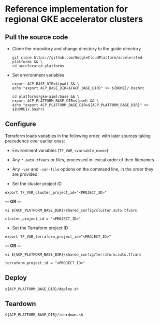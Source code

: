 # Reference implementation for regional GKE accelerator clusters

## Pull the source code

- Clone the repository and change directory to the guide directory

  ```
  git clone https://github.com/GoogleCloudPlatform/accelerated-platforms && \
  cd accelerated-platforms
  ```

- Set environment variables

  ```
  export ACP_BASE_DIR=$(pwd) && \
  echo "export ACP_BASE_DIR=${ACP_BASE_DIR}" >> ${HOME}/.bashrc
  ```

  ```
  cd platforms/gke-aiml/base && \
  export ACP_PLATFORM_BASE_DIR=$(pwd) && \
  echo "export ACP_PLATFORM_BASE_DIR=${ACP_PLATFORM_BASE_DIR}" >> ${HOME}/.bashrc
  ```

## Configure

Terraform loads variables in the following order, with later sources taking precedence over earlier ones:

- Environment variables (`TF_VAR_<variable_name>`)
- Any `*.auto.tfvars` or files, processed in lexical order of their filenames.
- Any `-var` and `-var-file` options on the command line, in the order they are provided.

- Set the cluster project ID

```
export TF_VAR_cluster_project_id="<PROJECT_ID>"
```

**-- OR --**

```
vi ${ACP_PLATFORM_BASE_DIR}/shared_config/cluster.auto.tfvars
```

```
cluster_project_id = "<PROJECT_ID>"
```

- Set the Terraform project ID

```
export TF_VAR_terraform_project_id="<PROJECT_ID>"
```

**-- OR --**

```
vi ${ACP_PLATFORM_BASE_DIR}/shared_config/terraform.auto.tfvars
```

```
terraform_project_id = "<PROJECT_ID>"
```

## Deploy

```
${ACP_PLATFORM_BASE_DIR}/deploy.sh
```

## Teardown

```
${ACP_PLATFORM_BASE_DIR}/teardown.sh
```
